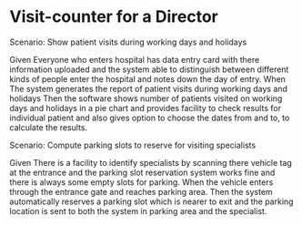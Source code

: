 # Visit-counter for a Director

Scenario: Show patient visits during working days and holidays

  Given Everyone who enters hospital has data entry card with
        there information uploaded and the system able to distinguish
        between different kinds of people enter the hospital and
        notes down the day of entry.
  When The system generates the report of patient visits
       during working days and holidays
  Then the software shows number of patients visited on working days
       and holidays in a pie chart and provides facility to check
       results for individual patient and also gives option to choose
       the dates from and to, to calculate the results.

Scenario: Compute parking slots to reserve for visiting specialists

  Given There is a facility to identify specialists by scanning there
        vehicle tag at the entrance and the parking slot reservation
        system works fine and there is always some empty slots for
        parking.
  When the vehicle enters through the entrance gate and reaches parking
       area.
  Then the system automatically reserves a parking slot which is nearer
       to exit and the parking location is sent to both the system
       in parking area and the specialist.
